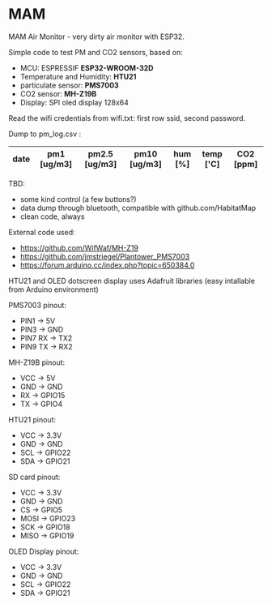 # MAM
MAM Air Monitor - very dirty air monitor with ESP32.

Simple code to test PM and CO2 sensors, based on:

- MCU: ESPRESSIF **ESP32-WROOM-32D** 
- Temperature and Humidity: **HTU21**
- particulate sensor: **PMS7003** 
- CO2 sensor: **MH-Z19B**
- Display: SPI oled display 128x64


Read the wifi credentials from wifi.txt: first row ssid, second password.

Dump to pm_log.csv :

| date | pm1 [ug/m3] | pm2.5 [ug/m3] | pm10 [ug/m3] | hum [%] | temp ['C] | CO2 [ppm] |
| ---- | ---- | ---- | ---- | ---- | ---- | ---- |


TBD:
- some kind control (a few buttons?)
- data dump through bluetooth, compatible with github.com/HabitatMap
- clean code, always

External code used:
- https://github.com/WifWaf/MH-Z19
- https://github.com/jmstriegel/Plantower_PMS7003
- https://forum.arduino.cc/index.php?topic=650384.0

HTU21 and OLED dotscreen display uses Adafruit libraries (easy intallable from Arduino environment)

PMS7003 pinout:
- PIN1 -> 5V
- PIN3 -> GND 
- PIN7 RX -> TX2
- PIN9 TX -> RX2

MH-Z19B pinout:
- VCC -> 5V
- GND -> GND
- RX -> GPIO15
- TX -> GPIO4

HTU21 pinout:
- VCC -> 3.3V
- GND -> GND
- SCL -> GPIO22
- SDA -> GPIO21

SD card pinout:
- VCC -> 3.3V
- GND -> GND
- CS -> GPIO5
- MOSI -> GPIO23
- SCK -> GPIO18
- MISO -> GPIO19

OLED Display pinout:
- VCC -> 3.3V
- GND -> GND
- SCL -> GPIO22
- SDA -> GPIO21


